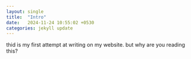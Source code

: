 ```yaml
---
layout: single
title:  "Intro"
date:   2024-11-24 10:55:02 +0530
categories: jekyll update
---
```


thid is my first attempt at writing on my website. but why are you reading this?

